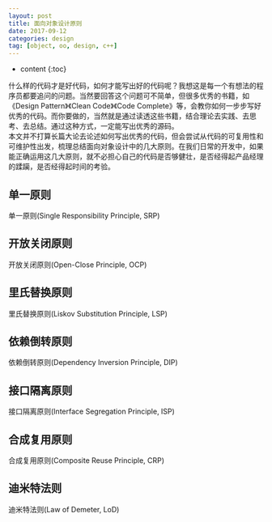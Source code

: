 ```yaml
---
layout: post
title: 面向对象设计原则
date: 2017-09-12
categories: design
tag: [object, oo, design, c++]
---
```

* content
{:toc}

什么样的代码才是好代码，如何才能写出好的代码呢？我想这是每一个有想法的程序员都要追问的问题。当然要回答这个问题可不简单，但很多优秀的书籍，如《Design Pattern》《Clean Code》《Code Complete》等，会教你如何一步步写好优秀的代码。而你要做的，当然就是通过读透这些书籍，结合理论去实践、去思考、去总结。通过这种方式，一定能写出优秀的源码。<br>本文并不打算长篇大论去论述如何写出优秀的代码，但会尝试从代码的可复用性和可维护性出发，梳理总结面向对象设计中的几大原则。在我们日常的开发中，如果能正确运用这几大原则，就不必担心自己的代码是否够健壮，是否经得起产品经理的蹂躏，是否经得起时间的考验。


## 单一原则
单一原则(Single Responsibility Principle, SRP)

## 开放关闭原则
开放关闭原则(Open-Close Principle, OCP)

## 里氏替换原则
里氏替换原则(Liskov Substitution Principle, LSP)

## 依赖倒转原则
依赖倒转原则(Dependency Inversion Principle, DIP)

## 接口隔离原则
接口隔离原则(Interface Segregation Principle, ISP)

## 合成复用原则
合成复用原则(Composite Reuse Principle, CRP)

## 迪米特法则
迪米特法则(Law of Demeter, LoD)


